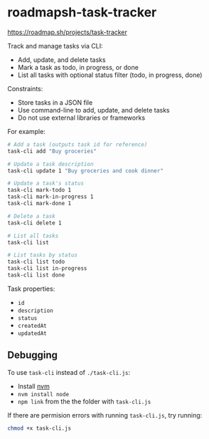 # roadmapsh-task-tracker
https://roadmap.sh/projects/task-tracker

Track and manage tasks via CLI:
- Add, update, and delete tasks
- Mark a task as todo, in progress, or done
- List all tasks with optional status filter (todo, in progress, done)

Constraints:
- Store tasks in a JSON file
- Use command-line to add, update, and delete tasks
- Do not use external libraries or frameworks

For example:
```sh
# Add a task (outputs task id for reference)
task-cli add "Buy groceries"

# Update a task description
task-cli update 1 "Buy groceries and cook dinner"

# Update a task's status
task-cli mark-todo 1
task-cli mark-in-progress 1
task-cli mark-done 1

# Delete a task
task-cli delete 1

# List all tasks
task-cli list

# List tasks by status
task-cli list todo
task-cli list in-progress
task-cli list done
```

Task properties:
- `id`
- `description`
- `status`
- `createdAt`
- `updatedAt`

## Debugging
To use `task-cli` instead of `./task-cli.js`:
- Install [nvm](https://github.com/nvm-sh/nvm)
- `nvm install node`
- `npm link` from the the folder with `task-cli.js`

If there are permision errors with running `task-cli.js`, try running:
```sh
chmod +x task-cli.js
```
